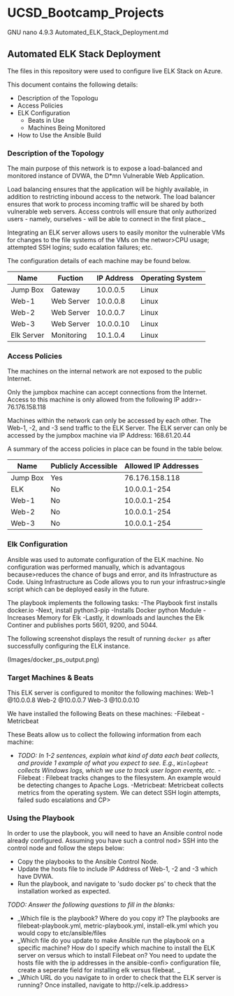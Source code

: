 # UCSD_Bootcamp_Projects
  GNU nano 4.9.3                                     Automated_ELK_Stack_Deployment.md
## Automated ELK Stack Deployment

The files in this repository were used to configure live ELK Stack on Azure.


This document contains the following details:
- Description of the Topologu
- Access Policies
- ELK Configuration
  - Beats in Use
  - Machines Being Monitored
- How to Use the Ansible Build


### Description of the Topology

The main purpose of this network is to expose a load-balanced and monitored instance of DVWA, the D*mn Vulnerable Web Application.

Load balancing ensures that the application will be highly available, in addition to restricting inbound access to the network.
The load balancer ensures that work to process incoming traffic will be shared by both vulnerable web servers. Access controls will
ensure that only authorized users - namely, ourselves - will be able to connect in the first place._

Integrating an ELK server allows users to easily monitor the vulnerable VMs for changes to the file systems of the VMs on the networ>CPU usage; attempted SSH logins; sudo ecalation failures; etc.


The configuration details of each machine may be found below.


| Name       | Fuction     | IP Address | Operating System |
|------------|-------------|------------|------------------|
| Jump Box   | Gateway     | 10.0.0.5   | Linux            |
| Web-1      | Web Server  | 10.0.0.8   | Linux            |
| Web-2      | Web Server  | 10.0.0.7   | Linux            |
| Web-3      | Web Server  | 10.0.0.10  | Linux            |
| Elk Server | Monitoring  | 10.1.0.4   | Linux            |

### Access Policies

The machines on the internal network are not exposed to the public Internet.

Only the jumpbox machine can accept connections from the Internet. Access to this machine is only allowed from the following IP addr>- 76.176.158.118

Machines within the network can only be accessed by each other. The Web-1, -2, and -3 send traffic to the ELK Server.
The ELK server can only be accessed by the jumpbox machine via IP Address: 168.61.20.44

A summary of the access policies in place can be found in the table below.

| Name     | Publicly Accessible | Allowed IP Addresses |
|----------|---------------------|----------------------|
| Jump Box | Yes                 | 76.176.158.118       |
| ELK      | No                  | 10.0.0.1-254         |
| Web-1    | No                  | 10.0.0.1-254         |
| Web-2    | No                  | 10.0.0.1-254         |
| Web-3    | No                  | 10.0.0.1-254         |

### Elk Configuration

Ansible was used to automate configuration of the ELK machine. No configuration was performed manually, which is advantagous because>reduces the chance of bugs and error, and its Infrastructure as Code. Using Infrastructure as Code allows you to run your infrastruc>single script which can be deployed easily in the future.

The playbook implements the following tasks:
-The Playbook first installs docker.io
-Next, install python3-pip
-Installs Docker python Module
-Increases Memory for Elk
-Lastly, it downloads and launches the Elk Continer and publishes ports 5601, 9200, and 5044.

The following screenshot displays the result of running `docker ps` after successfully configuring the ELK instance.

(Images/docker_ps_output.png)

### Target Machines & Beats
This ELK server is configured to monitor the following machines:
Web-1 @10.0.0.8
Web-2 @10.0.0.7
Web-3 @10.0.0.10


We have installed the following Beats on these machines:
-Filebeat
-Metricbeat

These Beats allow us to collect the following information from each machine:
- _TODO: In 1-2 sentences, explain what kind of data each beat collects, and provide 1 example of what you expect to see.
E.g., `Winlogbeat` collects Windows logs, which we use to track user logon events, etc._
-Filebeat : Filebeat tracks changes to the filesystem. An example would be detecting changes to Apache Logs.
-Metricbeat: Metricbeat collects metrics from the operating system. We can detect SSH login attempts, failed sudo escalations and CP>
### Using the Playbook
In order to use the playbook, you will need to have an Ansible control node already configured. Assuming you have such a control nod>
SSH into the control node and follow the steps below:
- Copy the playbooks to the Ansible Control Node.
- Update the hosts file to include IP Address of Web-1, -2 and -3 which have DVWA.
- Run the playbook, and navigate to 'sudo docker ps' to check that the installation worked as expected.

_TODO: Answer the following questions to fill in the blanks:_
- _Which file is the playbook? Where do you copy it?
   The playbooks are filebeat-playbook.yml, metric-playbook.yml, install-elk.yml which you would copy to etc/ansible/files
- _Which file do you update to make Ansible run the playbook on a specific machine? How do I specify which machine to install
 the ELK server on versus which to install Filebeat on? You need to update the hosts file with the ip addresses in the ansible-confi> configuration file, create a seperate field for installing elk versus filebeat.
_
- _Which URL do you navigate to in order to check that the ELK server is running? Once installed, navigate to http://<elk.ip.address>

